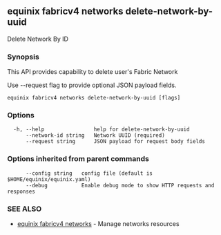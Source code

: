 ## equinix fabricv4 networks delete-network-by-uuid

Delete Network By ID

### Synopsis

This API provides capability to delete user's Fabric Network

Use --request flag to provide optional JSON payload fields.

```
equinix fabricv4 networks delete-network-by-uuid [flags]
```

### Options

```
  -h, --help                help for delete-network-by-uuid
      --network-id string   Network UUID (required)
      --request string      JSON payload for request body fields
```

### Options inherited from parent commands

```
      --config string   config file (default is $HOME/equinix/equinix.yaml)
      --debug           Enable debug mode to show HTTP requests and responses
```

### SEE ALSO

* [equinix fabricv4 networks](equinix_fabricv4_networks.md)	 - Manage networks resources

